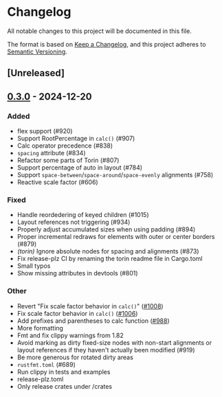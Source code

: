 # Changelog

All notable changes to this project will be documented in this file.

The format is based on [Keep a Changelog](https://keepachangelog.com/en/1.0.0/),
and this project adheres to [Semantic Versioning](https://semver.org/spec/v2.0.0.html).

## [Unreleased]

## [0.3.0](https://github.com/RobertasJ/freya/compare/torin-v0.2.0...torin-v0.3.0) - 2024-12-20

### Added

- flex support (#920)
- Support RootPercentage in `calc()` (#907)
- Calc operator precedence (#838)
- `spacing` attribute (#834)
- Refactor some parts of Torin (#807)
- Support percentage of auto in layout (#784)
- Support `space-between`/`space-around`/`space-evenly` alignments (#758)
- Reactive scale factor (#606)

### Fixed

- Handle reordedering of keyed children (#1015)
- Layout references not triggering (#934)
- Properly adjust accumulated sizes when using padding (#894)
- Proper incremental redraws for elements with outer or center borders (#879)
- *(torin)* Ignore absolute nodes for spacing and alignments (#873)
- Fix release-plz CI by renaming the torin readme file in Cargo.toml
- Small typos
- Show missing attributes in devtools (#801)

### Other

- Revert "Fix scale factor behavior in `calc()`" ([#1008](https://github.com/RobertasJ/freya/pull/1008))
- Fix scale factor behavior in `calc()` ([#1006](https://github.com/RobertasJ/freya/pull/1006))
- Add prefixes and parentheses to calc function ([#988](https://github.com/RobertasJ/freya/pull/988))
- More formatting
- Fmt and fix clippy warnings from 1.82
- Avoid marking as dirty fixed-size nodes with non-start alignments or layout references if they haven't actually been modified (#919)
- Be more generous for rotated dirty areas
- `rustfmt.toml` (#689)
- Run clippy in tests and examples
- release-plz.toml
- Only release crates under /crates
